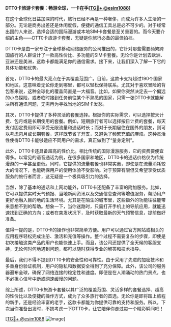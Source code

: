 **DTT0卡旅游卡套餐：畅游全球，一卡在手[[TG💪+ @esim1088](https://t.me/s/esim1088)]**

在这个全球化日益加深的时代，旅行已经不再是一种奢侈，而成为许多人生活的一部分。无论是商务出差还是休闲度假，便捷的通信工具总是必不可少的。对于经常出国的人来说，选择合适的国际漫游或本地SIM卡套餐是至关重要的。而今天要介绍的主角——DTT0卡旅游卡套餐，无疑是你旅行必备的最佳拍档。

DTT0卡是由一家专注于全球移动网络服务的公司推出的，它针对那些需要频繁跨国旅行的人群设计了一款高性价比、多功能的SIM卡套餐。无论你是计划去欧洲、亚洲还是美洲，这款卡都能满足你的通信需求。接下来，让我们深入了解一下它的具体功能和优势。

首先，DTT0卡的最大亮点在于其覆盖范围广。目前，这款卡支持超过190个国家和地区，这意味着无论你走到哪里，都可以轻松保持联系。尤其对于喜欢冒险的背包客来说，这种全球化的覆盖简直是一大福音。比如，如果你突然决定去一个偏远的小岛探险，或者临时接到任务前往某个不熟悉的国家，只需一张DTT0卡就能解决所有通讯问题，无需再为寻找当地的SIM卡发愁。

其次，DTT0卡提供了多种灵活的套餐选择。根据你的实际需求，可以选择按天计费、包月或是长期使用的套餐。例如，短期旅行者可以选择按日计费的套餐，每天支付固定费用即可享受无限流量和通话时长；而对于长期居住在国外的朋友，则可以考虑包月或长期套餐，这样既节省了开支，又避免了频繁充值的麻烦。这种灵活性使得DTT0卡能够适应不同用户的需求，真正做到了“量身定制”。

此外，DTT0卡还具备超高的性价比。相比传统的国际漫游服务，它的资费要便宜得多。以常见的语音通话为例，在很多国家和地区，DTT0卡的通话价格仅为传统漫游的一半甚至更低。同时，它提供的流量套餐也非常实惠，即使是在流量消耗较大的情况下，也能确保用户的使用体验不受影响。对于预算有限但又希望享受优质服务的旅行者而言，这无疑是一个极具吸引力的选择。

当然，除了基本的通话和上网功能外，DTT0卡还配备了丰富的附加服务。比如，它可以提供实时天气预报、当地新闻资讯以及交通信息查询等增值服务，帮助用户更好地融入目的地的生活环境。尤其是在陌生的城市里，这些额外的功能往往能带来意想不到的帮助。想象一下，当你迷路时，只需打开手机上的导航应用，就能迅速找到正确的方向；或者在突发状况下，及时获取最新的天气预警信息，提前做好准备。

值得一提的是，DTT0卡的操作也非常简单方便。用户可以通过官方网站或相关的应用程序轻松完成注册、激活和充值等操作。整个过程不需要复杂的步骤，即使是初次接触这类产品的用户也能快速上手。而且，该公司还提供了全天候的客服支持，无论何时何地遇到问题，都可以随时获得专业的解答和技术指导。

最后，我们不得不提到DTT0卡的安全性和可靠性。由于采用了先进的加密技术和多重身份验证机制，用户的隐私和数据安全得到了充分保障。此外，该公司的服务器遍布全球，确保了网络连接的稳定性和速度。即便是在人潮涌动的热门景点，也不必担心信号中断或网速缓慢的问题。

综上所述，DTT0卡旅游卡套餐以其广泛的覆盖范围、灵活多样的套餐选择、超高的性价比以及便捷的操作方式，成为了众多旅行者的首选。无论你是即将踏上旅程的新手，还是经验丰富的老手，这款卡都能为你提供可靠的支持和服务。所以，下次当你准备出发时，不妨考虑一下DTT0卡，让它陪伴你走过每一个精彩瞬间吧！

[[TG💪+ @esim1088](https://t.me/s/esim1088) ![Image](https://i.postimg.cc/4NQfJmqS/Snipaste-2025-05-13-00-14-12.png)]
